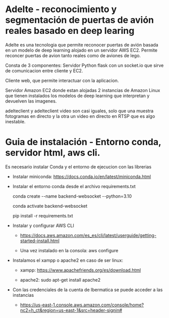 # Adelte - reconocimiento y segmentación de puertas de avión reales basado en deep learing

Adelte es una tecnologia que permite reconocer puertas de avión basada en un modelo de deep learning alojado
en un servidor AWS EC2. Permite reconcer puertas de avion tanto reales como de aviones de lego. 

Consta de 3 componentes:
Servidor Python flask con un socket.io que sirve de comunicacion entre cliente y EC2.

Cliente web, que permite interactuar con la aplicacion.

Servidor Amazon EC2 donde estan alojadas 2 instancias de Amazon Linux que tienen instalados
los modelos de deep learning que interpretan y devuelven las imagenes.

adelteclient y adelteclient video son casi iguales, solo que una muestra fotogramas en directo y la otra 
un video en directo en RTSP que es algo inestable.

# Guia de instalación - Entorno conda, servidor html, aws cli.

Es necesario instalar Conda y el entorno de ejecucion con las librerias

- Instalar miniconda: https://docs.conda.io/en/latest/miniconda.html

- Instalar el entorno conda desde el archivo requirements.txt

    conda create --name backend-websocket --python=3.10

    conda activate backend-websocket

    pip install -r requirements.txt

- Instalar y configurar AWS CLI

    - https://docs.aws.amazon.com/es_es/cli/latest/userguide/getting-started-install.html

    - Una vez instalado en la consola: aws configure

- Instalamos el xampp o apache2 en caso de ser linux: 

    - xampp: https://www.apachefriends.org/es/download.html

    - apache2: sudo apt-get install apache2

- Con las credenciales de la cuenta de Ibermatica se puede acceder a las instancias

    - https://us-east-1.console.aws.amazon.com/console/home?nc2=h_ct&region=us-east-1&src=header-signin#
